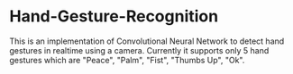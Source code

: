 # Hand-Gesture-Recognition
 This is an implementation of Convolutional Neural Network to detect hand gestures in realtime using a camera. Currently it supports only 5 hand gestures which are "Peace", "Palm", "Fist", "Thumbs Up", "Ok".
